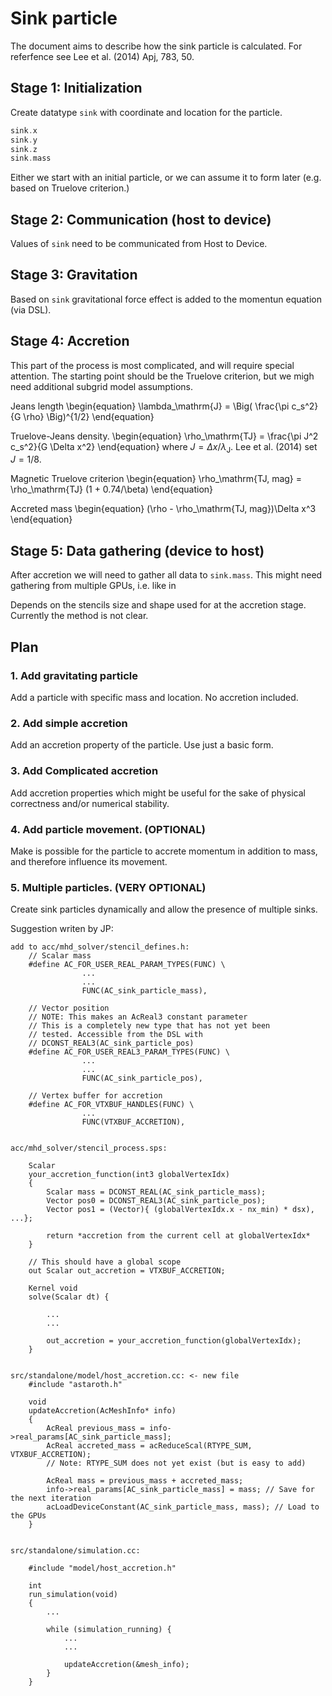# Sink particle

The document aims to describe how the sink particle is calculated. 
For referfence see Lee et al. (2014) Apj, 783, 50.

## Stage 1: Initialization

Create datatype `sink` with coordinate and location for the particle. 

```c
sink.x   
sink.y 
sink.z
sink.mass 
```

Either we start with an initial particle, or we can assume it to form later
(e.g. based on Truelove criterion.)

## Stage 2: Communication (host to device)

Values of `sink` need to be communicated from Host to Device. 

## Stage 3: Gravitation

Based on `sink` gravitational force effect is added to the momentun equation (via DSL).

## Stage 4: Accretion

This part of the process is most complicated, and will require special
attention.  The starting point should be the Truelove criterion, but we migh
need additional subgrid model assumptions. 

Jeans length
\begin{equation}
\lambda_\mathrm{J} = \Big( \frac{\pi c_s^2}{G \rho} \Big)^{1/2}
\end{equation} 

Truelove-Jeans density.
\begin{equation}
\rho_\mathrm{TJ} = \frac{\pi J^2 c_s^2}{G \Delta x^2}
\end{equation} 
where $J = \Delta x / \lambda_\mathrm{J}$. Lee et al. (2014) set $J=1/8$.

Magnetic Truelove criterion
\begin{equation}
\rho_\mathrm{TJ, mag} = \rho_\mathrm{TJ} (1 + 0.74/\beta)
\end{equation}

Accreted mass 
\begin{equation}
 (\rho - \rho_\mathrm{TJ, mag})\Delta x^3
\end{equation}

## Stage 5: Data gathering (device to host)

After accretion we will need to gather all data to `sink.mass`. This might need gathering from multiple GPUs, i.e. like in 

Depends on the stencils size and shape used for at the accretion stage. Currently the method is not clear. 

## Plan 

### 1. Add gravitating particle

Add a particle with specific mass and location. No accretion included. 

### 2. Add simple accretion

Add an accretion property of the particle. Use just a basic form. 

### 3. Add Complicated accretion

Add accretion properties which might be useful for the sake of physical correctness and/or numerical stability. 

### 4. Add particle movement. (OPTIONAL)

Make is possible for the particle to accrete momentum in addition to mass, and therefore influence its movement. 

### 5. Multiple particles. (VERY OPTIONAL)

Create sink particles dynamically and allow the presence of multiple sinks. 


Suggestion writen by JP: 

```
add to acc/mhd_solver/stencil_defines.h:
    // Scalar mass
    #define AC_FOR_USER_REAL_PARAM_TYPES(FUNC) \
                ...
                ...
                FUNC(AC_sink_particle_mass),

    // Vector position
    // NOTE: This makes an AcReal3 constant parameter
    // This is a completely new type that has not yet been
    // tested. Accessible from the DSL with
    // DCONST_REAL3(AC_sink_particle_pos)
    #define AC_FOR_USER_REAL3_PARAM_TYPES(FUNC) \
                ...
                ...
                FUNC(AC_sink_particle_pos),

    // Vertex buffer for accretion
    #define AC_FOR_VTXBUF_HANDLES(FUNC) \
                ...
                FUNC(VTXBUF_ACCRETION),


acc/mhd_solver/stencil_process.sps:

    Scalar
    your_accretion_function(int3 globalVertexIdx)
    {
        Scalar mass = DCONST_REAL(AC_sink_particle_mass);
        Vector pos0 = DCONST_REAL3(AC_sink_particle_pos);
        Vector pos1 = (Vector){ (globalVertexIdx.x - nx_min) * dsx), ...};
        
        return *accretion from the current cell at globalVertexIdx*
    }

    // This should have a global scope
    out Scalar out_accretion = VTXBUF_ACCRETION;

    Kernel void
    solve(Scalar dt) {

        ...
        ...

        out_accretion = your_accretion_function(globalVertexIdx);            
    }


src/standalone/model/host_accretion.cc: <- new file
    #include "astaroth.h"

    void
    updateAccretion(AcMeshInfo* info)
    {
        AcReal previous_mass = info->real_params[AC_sink_particle_mass];
        AcReal accreted_mass = acReduceScal(RTYPE_SUM, VTXBUF_ACCRETION);
        // Note: RTYPE_SUM does not yet exist (but is easy to add)
       
        AcReal mass = previous_mass + accreted_mass;
        info->real_params[AC_sink_particle_mass] = mass; // Save for the next iteration
        acLoadDeviceConstant(AC_sink_particle_mass, mass); // Load to the GPUs
    }


src/standalone/simulation.cc:
    
    #include "model/host_accretion.h"
    
    int
    run_simulation(void)
    {
        ...

        while (simulation_running) {
            ...
            ...

            updateAccretion(&mesh_info);
        }
    }
```

